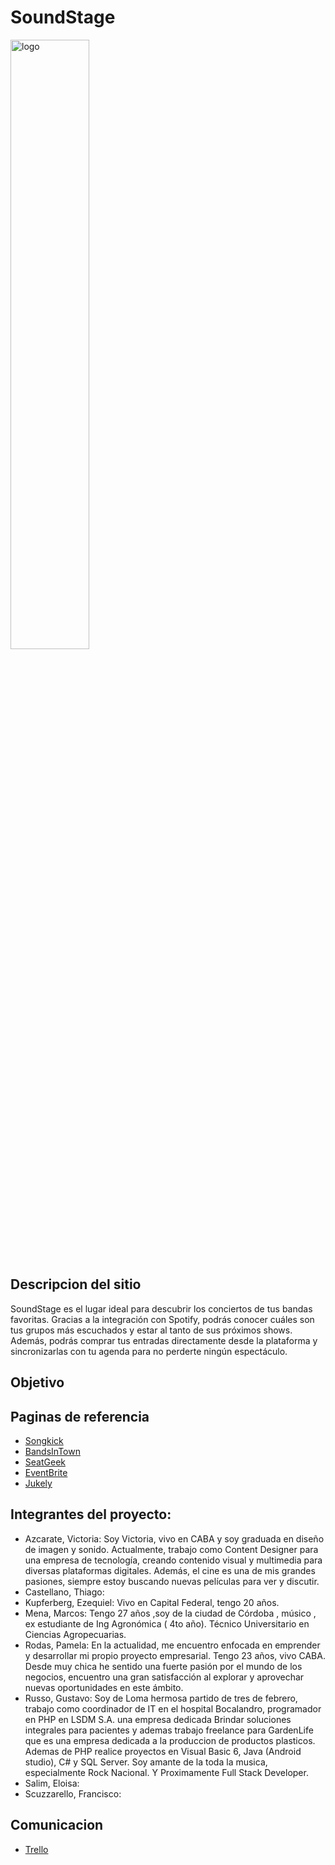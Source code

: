 # SoundStage
<img width = "50%" alt="logo" src="https://soundstage.linsock.com.ar/public/images/logo.png">

## Descripcion del sitio
SoundStage  es el lugar ideal para descubrir los conciertos de tus bandas favoritas. Gracias a la integración con Spotify, podrás conocer cuáles son tus grupos más escuchados y estar al tanto de sus próximos shows. Además, podrás comprar tus entradas directamente desde la plataforma y sincronizarlas con tu agenda para no perderte ningún espectáculo.


## Objetivo


## Paginas de referencia
* [Songkick](https://www.songkick.com/home)
* [BandsInTown](https://www.bandsintown.com)
* [SeatGeek](https://seatgeek.com)
* [EventBrite](https://www.eventbrite.com.ar)
* [Jukely](https://www.jukely.com)

## Integrantes del proyecto: 
* Azcarate, Victoria: Soy Victoria, vivo en CABA y soy graduada en diseño de imagen y sonido. Actualmente, trabajo como Content Designer para una empresa de tecnología, creando contenido visual y multimedia para diversas plataformas digitales. Además, el cine es una de mis grandes pasiones, siempre estoy buscando nuevas películas para ver y discutir. 
* Castellano, Thiago:
* Kupferberg, Ezequiel: Vivo en Capital Federal, tengo 20 años.
* Mena, Marcos: Tengo 27 años ,soy de la ciudad de Córdoba ,  músico , ex estudiante de Ing Agronómica ( 4to año). Técnico Universitario en Ciencias Agropecuarias.
* Rodas, Pamela: En la actualidad, me encuentro enfocada en emprender y desarrollar mi propio proyecto empresarial. Tengo 23 años, vivo CABA. Desde muy chica he sentido una fuerte pasión por el mundo de los negocios, encuentro una gran satisfacción al explorar y aprovechar nuevas oportunidades en este ámbito. 
* Russo, Gustavo: Soy de Loma hermosa partido de tres de febrero, trabajo como coordinador de IT en el hospital Bocalandro, programador en PHP en LSDM S.A. una empresa dedicada Brindar soluciones integrales para pacientes y ademas trabajo freelance para GardenLife que es una empresa dedicada a la produccion de productos plasticos. <br> Ademas de PHP realice proyectos en Visual Basic 6, Java (Android studio), C# y SQL Server. 
Soy amante de la toda la musica, especialmente Rock Nacional.
Y Proximamente Full Stack Developer.
* Salim, Eloisa:
* Scuzzarello, Francisco:

## Comunicacion
* [Trello](https://trello.com/invite/b/gfeCsPjj/ATTI61af9938af2dcfb45f7d7ae2bc936011F1D49CAA/proyecto-integrador)

